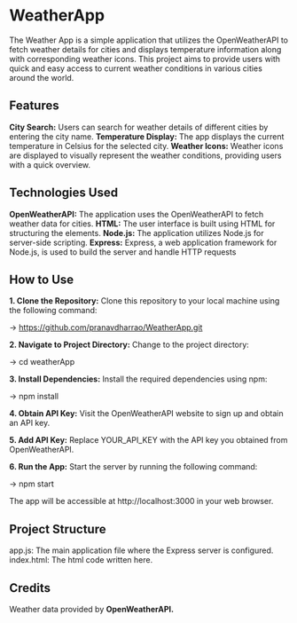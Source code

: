 # WeatherApp

The Weather App is a simple application that utilizes the OpenWeatherAPI to fetch weather details for cities and displays temperature information along with corresponding weather icons. This project aims to provide users with quick and easy access to current weather conditions in various cities around the world.

## Features


**City Search:** Users can search for weather details of different cities by entering the city name.
**Temperature Display:** The app displays the current temperature in Celsius for the selected city.
**Weather Icons:** Weather icons are displayed to visually represent the weather conditions, providing users with a quick overview.

## Technologies Used

**OpenWeatherAPI:** The application uses the OpenWeatherAPI to fetch weather data for cities.
**HTML:** The user interface is built using HTML for structuring the elements.
**Node.js:** The application utilizes Node.js for server-side scripting.
**Express:** Express, a web application framework for Node.js, is used to build the server and handle HTTP requests

## How to Use

**1. Clone the Repository:** Clone this repository to your local machine using the following command:

-> https://github.com/pranavdharrao/WeatherApp.git

**2. Navigate to Project Directory:** Change to the project directory:

-> cd weatherApp

**3. Install Dependencies:** Install the required dependencies using npm:

-> npm install

**4. Obtain API Key:** Visit the OpenWeatherAPI website to sign up and obtain an API key.

**5. Add API Key:** Replace YOUR_API_KEY with the API key you obtained from OpenWeatherAPI.

**6. Run the App:** Start the server by running the following command:

-> npm start

The app will be accessible at http://localhost:3000 in your web browser.


## Project Structure
app.js: The main application file where the Express server is configured.
index.html: The html code written here.

## Credits

Weather data provided by **OpenWeatherAPI.**
